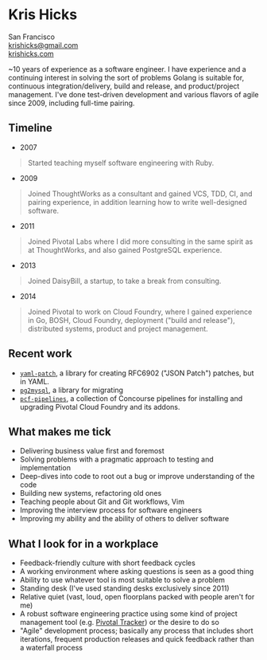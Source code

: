 Kris Hicks  
===
San Francisco  
[krishicks@gmail.com](mailto:krishicks@gmail.com)  
[krishicks.com](http://krishicks.com)

~10 years of experience as a software engineer. I have experience and a
continuing interest in solving the sort of problems Golang is suitable for,
continuous integration/delivery, build and release, and product/project
management. I've done test-driven development and various flavors of agile
since 2009, including full-time pairing.

## Timeline

* 2007
> Started teaching myself software engineering with Ruby.
* 2009
> Joined ThoughtWorks as a consultant and gained VCS, TDD, CI, and pairing
> experience, in addition learning how to write well-designed software.
* 2011
> Joined Pivotal Labs where I did more consulting in the same spirit as at
> ThoughtWorks, and also gained PostgreSQL experience.
* 2013
> Joined DaisyBill, a startup, to take a break from consulting.
* 2014
> Joined Pivotal to work on Cloud Foundry, where I gained experience in Go, BOSH,
> Cloud Foundry, deployment ("build and release"), distributed systems, product
> and project management.

## Recent work

* [`yaml-patch`](https://github.com/krishicks/yaml-patch), a library for creating
RFC6902 ("JSON Patch") patches, but in YAML.
* [`pg2mysql`](https://github.com/pivotal-cf/pg2mysql), a library for migrating
* [`pcf-pipelines`](https://github.com/pivotal-cf/pcf-pipelines), a collection
  of Concourse pipelines for installing and upgrading Pivotal Cloud Foundry and
  its addons.

## What makes me tick

* Delivering business value first and foremost
* Solving problems with a pragmatic approach to testing and implementation
* Deep-dives into code to root out a bug or improve understanding of the code
* Building new systems, refactoring old ones
* Teaching people about Git and Git workflows, Vim
* Improving the interview process for software engineers
* Improving my ability and the ability of others to deliver software
 
## What I look for in a workplace

* Feedback-friendly culture with short feedback cycles
* A working environment where asking questions is seen as a good thing
* Ability to use whatever tool is most suitable to solve a problem
* Standing desk (I've used standing desks exclusively since 2011)
* Relative quiet (vast, loud, open floorplans packed with people aren't for me)
* A robust software engineering practice using some kind of project management tool (e.g. [Pivotal Tracker](https://www.pivotaltracker.com)) or the desire to do so
* "Agile" development process; basically any process that includes short iterations, frequent production releases and quick feedback rather than a waterfall process
